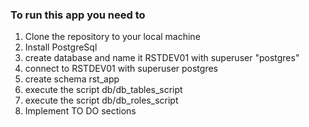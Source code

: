 <p><h3>To run this app you need to</h3> </p>

1. Clone the repository to your local machine
2. Install PostgreSql
3. create database and name it RSTDEV01 with superuser "postgres"
4. connect to RSTDEV01 with superuser postgres
5. create schema rst_app
6. execute the script db/db_tables_script
7. execute the script db/db_roles_script
8. Implement TO DO sections